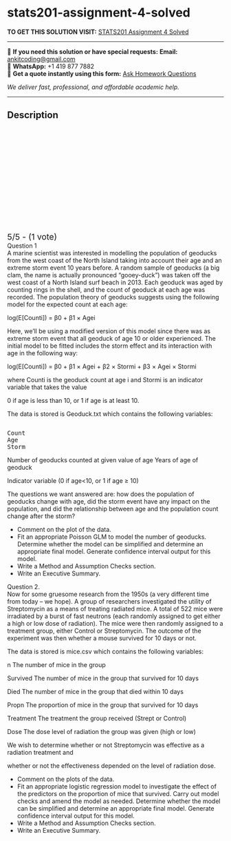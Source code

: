 # stats201-assignment-4-solved
**TO GET THIS SOLUTION VISIT:** [STATS201 Assignment 4 Solved](https://www.ankitcodinghub.com/product/stats201-assignment-4-solved/)


---

📩 **If you need this solution or have special requests:** **Email:** ankitcoding@gmail.com  
📱 **WhatsApp:** +1 419 877 7882  
📄 **Get a quote instantly using this form:** [Ask Homework Questions](https://www.ankitcodinghub.com/services/ask-homework-questions/)

*We deliver fast, professional, and affordable academic help.*

---

<h2>Description</h2>



<div class="kk-star-ratings kksr-auto kksr-align-center kksr-valign-top" data-payload="{&quot;align&quot;:&quot;center&quot;,&quot;id&quot;:&quot;91866&quot;,&quot;slug&quot;:&quot;default&quot;,&quot;valign&quot;:&quot;top&quot;,&quot;ignore&quot;:&quot;&quot;,&quot;reference&quot;:&quot;auto&quot;,&quot;class&quot;:&quot;&quot;,&quot;count&quot;:&quot;1&quot;,&quot;legendonly&quot;:&quot;&quot;,&quot;readonly&quot;:&quot;&quot;,&quot;score&quot;:&quot;5&quot;,&quot;starsonly&quot;:&quot;&quot;,&quot;best&quot;:&quot;5&quot;,&quot;gap&quot;:&quot;4&quot;,&quot;greet&quot;:&quot;Rate this product&quot;,&quot;legend&quot;:&quot;5\/5 - (1 vote)&quot;,&quot;size&quot;:&quot;24&quot;,&quot;title&quot;:&quot;STATS201 Assignment 4 Solved&quot;,&quot;width&quot;:&quot;138&quot;,&quot;_legend&quot;:&quot;{score}\/{best} - ({count} {votes})&quot;,&quot;font_factor&quot;:&quot;1.25&quot;}">

<div class="kksr-stars">

<div class="kksr-stars-inactive">
            <div class="kksr-star" data-star="1" style="padding-right: 4px">


<div class="kksr-icon" style="width: 24px; height: 24px;"></div>
        </div>
            <div class="kksr-star" data-star="2" style="padding-right: 4px">


<div class="kksr-icon" style="width: 24px; height: 24px;"></div>
        </div>
            <div class="kksr-star" data-star="3" style="padding-right: 4px">


<div class="kksr-icon" style="width: 24px; height: 24px;"></div>
        </div>
            <div class="kksr-star" data-star="4" style="padding-right: 4px">


<div class="kksr-icon" style="width: 24px; height: 24px;"></div>
        </div>
            <div class="kksr-star" data-star="5" style="padding-right: 4px">


<div class="kksr-icon" style="width: 24px; height: 24px;"></div>
        </div>
    </div>

<div class="kksr-stars-active" style="width: 138px;">
            <div class="kksr-star" style="padding-right: 4px">


<div class="kksr-icon" style="width: 24px; height: 24px;"></div>
        </div>
            <div class="kksr-star" style="padding-right: 4px">


<div class="kksr-icon" style="width: 24px; height: 24px;"></div>
        </div>
            <div class="kksr-star" style="padding-right: 4px">


<div class="kksr-icon" style="width: 24px; height: 24px;"></div>
        </div>
            <div class="kksr-star" style="padding-right: 4px">


<div class="kksr-icon" style="width: 24px; height: 24px;"></div>
        </div>
            <div class="kksr-star" style="padding-right: 4px">


<div class="kksr-icon" style="width: 24px; height: 24px;"></div>
        </div>
    </div>
</div>


<div class="kksr-legend" style="font-size: 19.2px;">
            5/5 - (1 vote)    </div>
    </div>
<div class="page" title="Page 2">
<div class="layoutArea">
<div class="column">
Question 1

</div>
</div>
<div class="layoutArea">
<div class="column">
A marine scientist was interested in modelling the population of geoducks from the west coast of the North Island taking into account their age and an extreme storm event 10 years before. A random sample of geoducks (a big clam, the name is actually pronounced “gooey-duck”) was taken off the west coast of a North Island surf beach in 2013. Each geoduck was aged by counting rings in the shell, and the count of geoduck at each age was recorded. The population theory of geoducks suggests using the following model for the expected count at each age:

log(E[Counti]) = β0 + β1 × Agei

Here, we’ll be using a modified version of this model since there was as extreme storm event that all geoduck of age 10 or older experienced. The initial model to be fitted includes the storm effect and its interaction with age in the following way:

log(E[Counti]) = β0 + β1 × Agei + β2 × Stormi + β3 × Agei × Stormi

where Counti is the geoduck count at age i and Stormi is an indicator variable that takes the value

0 if age is less than 10, or 1 if age is at least 10.

The data is stored is Geoduck.txt which contains the following variables:

</div>
</div>
<div class="layoutArea">
<div class="column">
<pre>Count
Age
Storm
</pre>
</div>
<div class="column">
Number of geoducks counted at given value of age Years of age of geoduck

Indicator variable (0 if age&lt;10, or 1 if age ≥ 10)

</div>
</div>
<div class="layoutArea">
<div class="column">
The questions we want answered are: how does the population of geoducks change with age, did the storm event have any impact on the population, and did the relationship between age and the population count change after the storm?

<ul>
<li>Comment on the plot of the data.</li>
<li>Fit an appropriate Poisson GLM to model the number of geoducks. Determine whether the model can be simplified and determine an appropriate final model. Generate confidence interval output for this model.</li>
<li>Write a Method and Assumption Checks section.</li>
<li>Write an Executive Summary.</li>
</ul>
</div>
</div>
</div>
<div class="page" title="Page 3">
<div class="layoutArea">
<div class="column">
Question 2.

</div>
</div>
<div class="layoutArea">
<div class="column">
Now for some gruesome research from the 1950s (a very different time from today – we hope). A group of researchers investigated the utility of Streptomycin as a means of treating radiated mice. A total of 522 mice were irradiated by a burst of fast neutrons (each randomly assigned to get either a high or low dose of radiation). The mice were then randomly assigned to a treatment group, either Control or Streptomycin. The outcome of the experiment was then whether a mouse survived for 10 days or not.

The data is stored is mice.csv which contains the following variables:

n The number of mice in the group

Survived The number of mice in the group that survived for 10 days

Died The number of mice in the group that died within 10 days

Propn The proportion of mice in the group that survived for 10 days

Treatment The treatment the group received (Strept or Control)

Dose The dose level of radiation the group was given (high or low)

We wish to determine whether or not Streptomycin was effective as a radiation treatment and

whether or not the effectiveness depended on the level of radiation dose.

<ul>
<li>Comment on the plots of the data.</li>
<li>Fit an appropriate logistic regression model to investigate the effect of the predictors on the proportion of mice that survived. Carry out model checks and amend the model as needed. Determine whether the model can be simplified and determine an appropriate final model. Generate confidence interval output for this model.</li>
<li>Write a Method and Assumption Checks section.</li>
<li>Write an Executive Summary.</li>
</ul>
</div>
</div>
</div>
